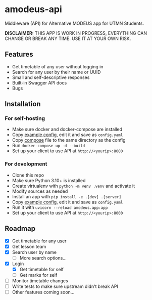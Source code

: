 # amodeus-api

Middleware (API) for Alternative MODEUS app for UTMN Students.

**DISCLAIMER:** THIS APP IS WORK IN PROGRESS, EVERYTHING CAN CHANGE OR BREAK ANY TIME. USE IT AT
YOUR OWN RISK.

## Features

- Get timetable of any user without logging in
- Search for any user by their name or UUID
- Small and self-descriptive responses
- Built-in Swagger API docs
- Bugs

## Installation

### For self-hosting

- Make sure docker and docker-compose are installed
- Copy [example config](config.example.yaml), edit it and save as `config.yaml`
- Copy [compose](docker-compose.yaml) file to the same directory as the config
- Run `docker-compose up -d --build`
- Set up your client to use API at `http://<yourip>:8000`

### For development

- Clone this repo
- Make sure Python 3.10+ is installed
- Create virtualenv with `python -m venv .venv` and activate it
- Modify sources as needed
- Install an app with `pip install -e .[dev] .[server]`
- Copy [example config](config.example.yaml), edit it and save as `config.yaml`
- Run it with `uvicorn --reload amodeus.app:app`
- Set up your client to use API at `http://<yourip>:8000`

## Roadmap

- [x] Get timetable for any user
- [x] Get lesson team
- [x] Search user by name
  - [ ] More search options...
- [x] Login
  - [x] Get timetable for self
  - [ ] Get marks for self
- [ ] Monitor timetable changes
- [ ] Write tests to make sure upstream didn't break API
- [ ] Other features coming soon...
